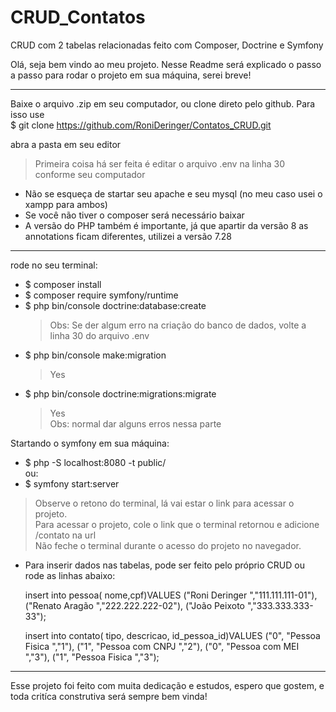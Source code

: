 # CRUD_Contatos
CRUD com 2 tabelas relacionadas feito com Composer, Doctrine e Symfony

Olá, seja bem vindo ao meu projeto.
Nesse Readme será explicado o passo a passo para rodar o projeto em sua máquina,
serei breve!
________________________________________________________________________________________________________________________________

Baixe o arquivo .zip em seu computador, ou clone direto pelo github. 
    Para isso use </br>$ git clone https://github.com/RoniDeringer/Contatos_CRUD.git
    
abra a pasta em seu editor 

>Primeira coisa há ser feita é editar o arquivo .env na linha 30 conforme seu computador

* Não se esqueça de startar seu apache e seu mysql (no meu caso usei o xampp para ambos)
* Se você não tiver o composer será necessário baixar
* A versão do PHP também é importante, já que apartir da versão 8 as annotations ficam diferentes, utilizei a versão 7.28
________________________________________________________________________________________________________________________________
rode no seu terminal:

  * $ composer install
  * $ composer require symfony/runtime
  * $ php bin/console doctrine:database:create
      >Obs: Se der algum erro na criação do banco de dados, volte a linha 30 do arquivo .env
  * $ php bin/console make:migration  
      >Yes
  * $ php bin/console doctrine:migrations:migrate
      >Yes <br/>
      >Obs: normal dar alguns erros nessa parte <br />   
      
      
  Startando o symfony em sua máquina:
  * $ php -S localhost:8080 -t public/<br /> 
  ou:<br /> 
  * $ symfony start:server<br />
    
  > Observe o retono do terminal, lá vai estar o link para acessar o projeto.<br />
  > Para acessar o projeto, cole o link que o terminal retornou e adicione /contato na url<br />
  > Não feche o terminal durante o acesso do projeto no navegador.<br />
  
* Para inserir dados nas tabelas, pode ser feito pelo próprio CRUD ou rode as linhas abaixo:

    insert into pessoa(
      nome,cpf)VALUES
      ("Roni Deringer ","111.111.111-01"),
      ("Renato Aragão ","222.222.222-02"),
      ("João Peixoto  ","333.333.333-33");


    insert into contato(
      tipo, descricao, id_pessoa_id)VALUES
      ("0", "Pessoa Fisica   ","1"),
      ("1", "Pessoa com CNPJ ","2"),
      ("0", "Pessoa com MEI  ","3"),
      ("1", "Pessoa Fisica   ","3");
________________________________________________________________________________________________________________________________

Esse projeto foi feito com muita dedicação e estudos, espero que gostem, e toda critíca construtiva será sempre bem vinda!
